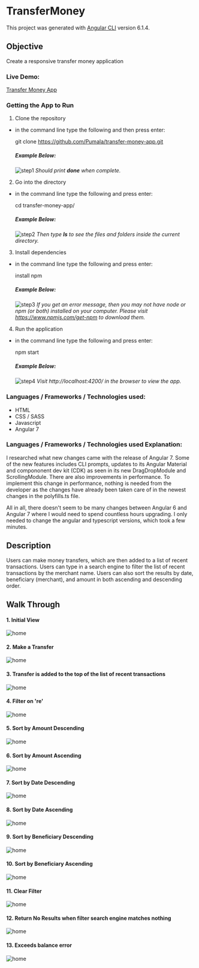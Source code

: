# TransferMoney

This project was generated with [Angular CLI](https://github.com/angular/angular-cli) version 6.1.4.

## Objective

Create a responsive transfer money application

### Live Demo:

[Transfer Money App](http://transfer-money-app.surge.sh/)

### Getting the App to Run 

1. Clone the repository
  * in the command line type the following and then press enter: 

    git clone https://github.com/Pumala/transfer-money-app.git
  
    ##### Example Below:
    ![step1](src/assets/img/app-img/step1.png)
    *Should print **done** when complete.*

2. Go into the directory
  * in the command line type the following and press enter:

    cd transfer-money-app/

    ##### Example Below:
    ![step2](src/assets/img/app-img/step2.png)
    *Then type **ls** to see the files and folders inside the current directory.*

3. Install dependencies
  * in the command line type the following and press enter:

    install npm

    ##### Example Below:
    ![step3](src/assets/img/app-img/step3.png)
    *If you get an error message, then you may not have node or npm (or both) installed on your computer. Please visit https://www.npmjs.com/get-npm to download them.*

4. Run the application
  * in the command line type the following and press enter:

    npm start
    ##### Example Below:
    ![step4](src/assets/img/app-img/step4.png)
    *Visit http://localhost:4200/ in the browser to view the app.*
### Languages / Frameworks / Technologies used:

* HTML
* CSS / SASS
* Javascript
* Angular 7

### Languages / Frameworks / Technologies used Explanation:

I researched what new changes came with the release of Angular 7. Some of the new features includes CLI prompts, updates to its Angular Material and compononent dev kit (CDK) as seen in its new DragDropModule and ScrollingModule. There are also improvements in performance. To implement this change in performance, nothing is needed from the developer as the changes have already been taken care of in the newest changes in the polyfills.ts file.

All in all, there doesn't seem to be many changes between Angular 6 and Angular 7 where I would need to spend countless hours upgrading. I only needed to change the angular and typescript versions, which took a few minutes.  

## Description

Users can make money transfers, which are then added to a list of recent transactions. Users can type in a search engine to filter the list of recent transactions by the merchant name. Users can also sort the results by date, beneficiary (merchant), and amount in both ascending and descending order.


## Walk Through

####  1. Initial View

  ![home](src/assets/img/app-img/initial-state.png)

####  2. Make a Transfer

  ![home](src/assets/img/app-img/make-transfer.png)

####  3. Transfer is added to the top of the list of recent transactions

  ![home](src/assets/img/app-img/transfer-added.png)

####  4. Filter on 're'

  ![home](src/assets/img/app-img/filter-re.png)

####  5. Sort by Amount Descending

  ![home](src/assets/img/app-img/sort-amount-desc.png)

####  6. Sort by Amount Ascending

  ![home](src/assets/img/app-img/sort-amount-asc.png)

####  7. Sort by Date Descending

  ![home](src/assets/img/app-img/sort-date-desc.png)

####  8. Sort by Date Ascending

  ![home](src/assets/img/app-img/sort-date-asc.png)

####  9. Sort by Beneficiary Descending

  ![home](src/assets/img/app-img/sort-beneficiary-desc.png)

####  10. Sort by Beneficiary Ascending

  ![home](src/assets/img/app-img/sort-beneficiary-asc.png)

####  11. Clear Filter

  ![home](src/assets/img/app-img/clear-filter-search.png)

####  12. Return No Results when filter search engine matches nothing

![home](src/assets/img/app-img/no-results.png)

####  13. Exceeds balance error

![home](src/assets/img/app-img/exceeds-balance.png)
